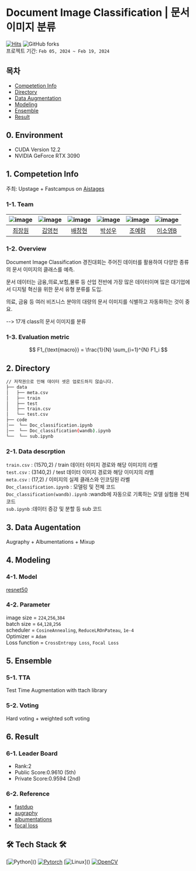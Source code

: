 # Document Image Classification | 문서 이미지 분류
[![Hits](https://hits.seeyoufarm.com/api/count/incr/badge.svg?url=https%3A%2F%2Fgithub.com%2FBae-ChangHyun%2FDocument-Image-Classification&count_bg=%233D51C8&title_bg=%23555555&icon=github.svg&icon_color=%23E7E7E7&title=hits&edge_flat=false)](https://hits.seeyoufarm.com)
![GitHub forks](https://img.shields.io/github/forks/Bae-ChangHyun/Document-Image-Classification)<br>
프로젝트 기간: `Feb 05, 2024 ~ Feb 19, 2024`

## 목차
 - [Competetion Info](#1-competetion-info)
 - [Directory](#2-directory)
 - [Data Augmentation](#3-data-augentation)
 - [Modeling](#4-modeling)
 - [Ensemble](#5-ensemble)
 - [Result](#6-result)

## 0. Environment
- CUDA Version 12.2 
- NVIDIA GeForce RTX 3090

## 1. Competetion Info

주최: Upstage + Fastcampus on [Aistages](https://stages.ai/)

### 1-1. Team

|![image](https://github.com/UpstageAILab/upstage-cv-classification-cv5/assets/96022213/9233ab6e-25d5-4c16-8dd4-97a7b8535baf) |![image](https://github.com/UpstageAILab/upstage-cv-classification-cv5/assets/96022213/e7394268-0f94-4468-8cf5-3cf67e4edd07) | ![image](https://github.com/UpstageAILab/upstage-cv-classification-cv5/assets/96022213/9c75cbd9-f409-4fdd-a5c3-dec082ade3bf) | ![image](https://github.com/UpstageAILab/upstage-cv-classification-cv5/assets/96022213/388eac05-7cd9-4688-8a87-5b6b742715cf) |![image](https://github.com/UpstageAILab/upstage-cv-classification-cv5/assets/96022213/48dd674c-ab93-48d1-9e05-e7e8e402597c) |![image](https://github.com/UpstageAILab/upstage-cv-classification-cv5/assets/96022213/0a524747-a854-4eee-95b6-108c84514df8) |
| :--------------------------------------------------------------: | :--------------------------------------------------------------: | :--------------------------------------------------------------: | :--------------------------------------------------------------: | :--------------------------------------------------------------: | :--------------------------------------------------------------: |
|            [최장원](https://github.com/Jangonechoi)             |            [김영천](https://github.com/dudcjs2779)             |            [배창현](https://github.com/Bae-ChangHyun)             |            [박성우](https://github.com/UpstageAILab)             |            [조예람](https://github.com/huB-ram)             |            [이소영B](https://github.com/UpstageAILab)             |

### 1-2. Overview

Document Image Classification 경진대회는 주어진 데이터를 활용하여 다양한 종류의 문서 이미지의 클래스를 예측.

문서 데이터는 금융,의료,보험,물류 등 산업 전반에 가장 많은 데이터이며 많은 대기업에서 디지털 혁신을 위한 문서 유형 분류를 도입.

의료, 금융 등 여러 비즈니스 분야의 대량의 문서 이미지를 식별하고 자동화하는 것이 중요.

--> 17개 class의 문서 이미지를 분류

### 1-3. Evaluation metric

$$ F1_{\text{macro}} = \frac{1}{N} \sum_{i=1}^{N} F1_i $$

## 2. Directory

```bash
// 저작권으로 인해 데이터 셋은 업로드하지 않습니다.
├── data                    
│   ├── meta.csv
│   ├── train
│   ├── test
│   ├── train.csv
│   └── test.csv
├── code
│──  └── Doc_classification.ipynb
│──  └── Doc_classification(wandb).ipynb
└──  └── sub.ipynb
```

### 2-1. Data descrption

`train.csv`
: (1570,2) / train 데이터 이미지 경로와 해당 이미지의 라벨<br>
`test.csv`
: (3140,2) / test 데이터 이미지 경로와 해당 이미지의 라벨 <br>
`meta.csv`
: (17,2) / 이미지의 실제 클래스와 인코딩된 라벨 <br>
`Doc_classification.ipynb`
: 모델링 및 전체 코드 <br>
`Doc_classification(wandb).ipynb`
:wandb에 자동으로 기록하는 모델 실험용 전체 코드 <br>
`sub.ipynb`
:데이터 증강 및 분할 등 sub 코드 <br>

## 3. Data Augentation

Augraphy + Albumentations + Mixup
 
## 4. Modeling

### 4-1. Model
[resnet50](https://huggingface.co/docs/timm/models/resnet)

### 4-2. Parameter
image size = `224`,`256`,`384` <br>
batch size = `64`,`128`,`256`  <br>
scheduler = `CosineAnnealing`, `ReduceLROnPateau`, `1e-4` <br>
Optimizer = `Adam` <br>
Loss function = `CrossEntropy Loss`, `Focal Loss` <br>

## 5. Ensemble

### 5-1. TTA
Test Time Augmentation with ttach library

### 5-2. Voting
Hard voting + weighted soft voting

## 6. Result

### 6-1. Leader Board
- Rank:2
- Public Score:0.9610 (5th)
- Private Score:0.9594 (2nd)

### 6-2. Reference
- [fastdup](https://github.com/visual-layer/fastdup)
- [augraphy](https://github.com/sparkfish/augraphy)
- [albumentations](https://github.com/albumentations-team/albumentations)
- [focal loss](https://github.com/mathiaszinnen/focal_loss_torch)

## 🛠 Tech Stack 🛠
[![Python](https://img.shields.io/badge/Python-3776AB?style=for-the-badge&logo=Python&logoColor=white")]()
[![Pytorch](https://img.shields.io/badge/PyTorch-EE4C2C?style=for-the-badge&logo=PyTorch&logoColor=white)]()
[![Linux](https://img.shields.io/badge/linux-FCC624?style=for-the-badge&logo=linux&logoColor=black")]()
[![OpenCV](https://img.shields.io/badge/opencv-5C3EE8?style=for-the-badge&logo=opencv&logoColor=black)]()